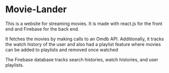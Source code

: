 # Movie-Lander


This is a website for streaming movies. It is made with react.js for the front end and Firebase for the back end. 

It fetches the movies by making calls to an Omdb API. Additionally, it tracks the watch history of the user and also had a playlist feature where movies can be added to playlists and removed once watched

The Firebase database tracks search histories, watch histories, and user playlists.
